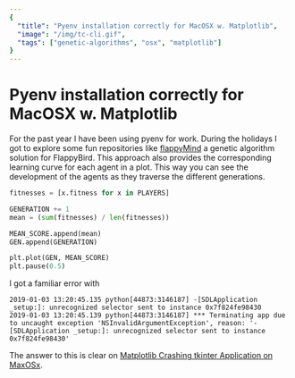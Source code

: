 ```yaml
---
{
  "title": "Pyenv installation correctly for MacOSX w. Matplotlib",
  "image": "/img/tc-cli.gif",
  "tags": ["genetic-algorithms", "osx", "matplotlib"]
}
---
```

# Pyenv installation correctly for MacOSX w. Matplotlib

For the past year I have been using pyenv for work. During the holidays I got to explore some fun repositories like [flappyMind](https://github.com/JonasRSV/flappyMind) a genetic algorithm solution for FlappyBird. This approach also provides the corresponding learning curve for each agent in a plot. This way you can see the development of the agents as they traverse the different generations.

```python
fitnesses = [x.fitness for x in PLAYERS]

GENERATION += 1
mean = (sum(fitnesses) / len(fitnesses))

MEAN_SCORE.append(mean)
GEN.append(GENERATION)

plt.plot(GEN, MEAN_SCORE)
plt.pause(0.5)
```

I got a familiar error with 
```
2019-01-03 13:20:45.135 python[44873:3146187] -[SDLApplication _setup:]: unrecognized selector sent to instance 0x7f824fe98430
2019-01-03 13:20:45.139 python[44873:3146187] *** Terminating app due to uncaught exception 'NSInvalidArgumentException', reason: '-[SDLApplication _setup:]: unrecognized selector sent to instance 0x7f824fe98430'
```

The answer to this is clear on [Matplotlib Crashing tkinter Application on MaxOSx](https://stackoverflow.com/a/34109240/3767229).